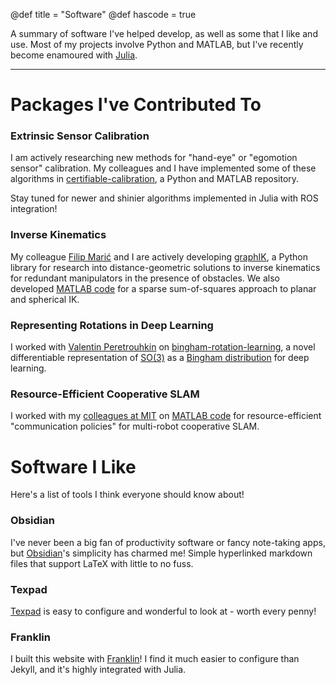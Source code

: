 @def title = "Software"
@def hascode = true

<!-- @def rss = "Matt Giamou's software"
@def rss_title = "Software"
@def rss_pubdate = Date(2019, 5, 1)

@def tags = ["syntax", "code", "image"] -->

A summary of software I've helped develop, as well as some that I like and use. Most of my projects involve Python and MATLAB, but I've recently become enamoured with [Julia](https://julialang.org/).

---

# Packages I've Contributed To

### Extrinsic Sensor Calibration

I am actively researching new methods for "hand-eye" or "egomotion sensor" calibration. My colleagues and I have implemented some of these algorithms in [certifiable-calibration](https://github.com/utiasSTARS/certifiable-calibration), a Python and MATLAB repository.

Stay tuned for newer and shinier algorithms implemented in Julia with ROS integration!

### Inverse Kinematics

My colleague [Filip Marić](https://starslab.ca/people/filip-maric/) and I are actively developing [graphIK](https://github.com/utiasSTARS/graphIK), a Python library for research into distance-geometric solutions to inverse kinematics for redundant manipulators in the presence of obstacles. We also developed [MATLAB code](https://github.com/utiasSTARS/sos-ik) for a sparse sum-of-squares approach to planar and spherical IK.

### Representing Rotations in Deep Learning

I worked with [Valentin Peretrouhkin](https://valentinp.com/) on [bingham-rotation-learning](https://github.com/utiasSTARS/bingham-rotation-learning), a novel differentiable representation of [$\text{SO}(3)$](https://en.wikipedia.org/wiki/3D_rotation_group) as a [Bingham distribution](https://en.wikipedia.org/wiki/Bingham_distribution) for deep learning.

### Resource-Efficient Cooperative SLAM

I worked with my [colleagues at MIT](http://acl.mit.edu/) on [MATLAB code](https://github.com/utiasSTARS/cslam-resource) for resource-efficient "communication policies" for multi-robot cooperative SLAM.

# Software I Like

Here's a list of tools I think everyone should know about!

### Obsidian

I've never been a big fan of productivity software or fancy note-taking apps, but [Obsidian](https://obsidian.md/)'s simplicity has charmed me! Simple hyperlinked markdown files that support LaTeX with little to no fuss.

### Texpad

[Texpad](https://www.texpad.com/) is easy to configure and wonderful to look at - worth every penny!

### Franklin

I built this website with [Franklin](https://franklinjl.org/)! I find it much easier to configure than Jekyll, and it's highly integrated with Julia.
